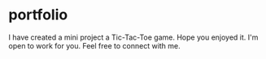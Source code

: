 # portfolio
I have created a mini project a Tic-Tac-Toe game. Hope you enjoyed it. I'm open to work for you. Feel free to connect with me.
